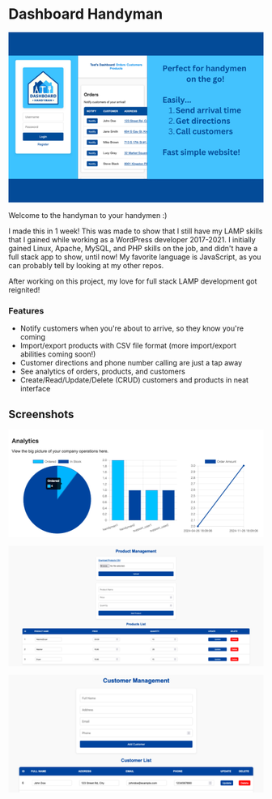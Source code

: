 # Dashboard Handyman

![mobile features screenshot](img/screenshots/mobile.png)

Welcome to the handyman to your handymen :)

I made this in 1 week! This was made to show that I still have my LAMP skills that I gained while working as a WordPress developer 2017-2021. I initially gained Linux, Apache, MySQL, and PHP skills on the job, and didn't have a full stack app to show, until now! My favorite language is JavaScript, as you can probably tell by looking at my other repos. 

After working on this project, my love for full stack LAMP development got reignited!

### Features
- Notify customers when you're about to arrive, so they know you're coming
- Import/export products with CSV file format (more import/export abilities coming soon!)
- Customer directions and phone number calling are just a tap away
- See analytics of orders, products, and customers
- Create/Read/Update/Delete (CRUD) customers and products in neat interface

## Screenshots

![analytics features screenshot](img/screenshots/analytics.png)

![orders features screenshot](img/screenshots/product_management.png)

![orders features screenshot](img/screenshots/customer_management.png)